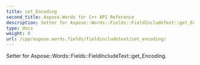 ```yaml
---
title: set_Encoding
second_title: Aspose.Words for C++ API Reference
description: Setter for Aspose::Words::Fields::FieldIncludeText::get_Encoding. 
type: docs
weight: 0
url: /cpp/aspose.words.fields/fieldincludetext/set_encoding/
---
```


Setter for Aspose::Words::Fields::FieldIncludeText::get_Encoding. 

